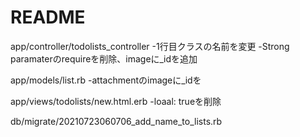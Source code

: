 # README

app/controller/todolists_controller
-1行目クラスの名前を変更
-Strong paramaterのrequireを削除、imageに_idを追加

app/models/list.rb
-attachmentのimageに_idを

app/views/todolists/new.html.erb
-loaal: trueを削除

db/migrate/20210723060706_add_name_to_lists.rb 

